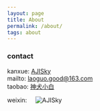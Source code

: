 ```yaml
---
layout: page
title: About
permalink: /about/
tags: about
---
```


### contact

kanxue:     [AJISky](https://bbs.pediy.com/user-314673.htm)  
mailto:     laoguo.good@163.com  
taobao:     [神犬小白](https://shop60755304.taobao.com)  

weixin:     ![AJISky](file///image/wpay.jpeg)






